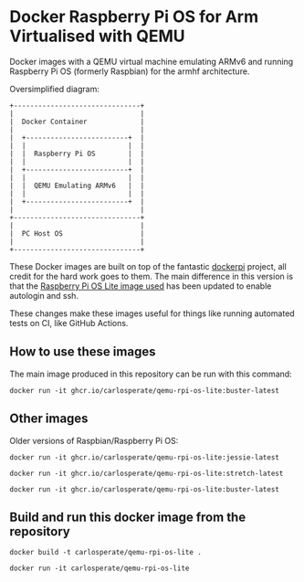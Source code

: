 # Docker Raspberry Pi OS for Arm Virtualised with QEMU

Docker images with a QEMU virtual machine emulating ARMv6 and running
Raspberry Pi OS (formerly Raspbian) for the armhf architecture.

Oversimplified diagram:

```
+-------------------------------+
|                               |
|  Docker Container             |
|                               |
|  +-------------------------+  |
|  |                         |  |
|  |  Raspberry Pi OS        |  |
|  |                         |  |
|  +-------------------------+  |
|  |                         |  |
|  |  QEMU Emulating ARMv6   |  |
|  |                         |  |
|  +-------------------------+  |
|                               |
+-------------------------------+
|                               |
|  PC Host OS                   |
|                               |
+-------------------------------+
```

These Docker images are built on top of the fantastic
[dockerpi](https://github.com/lukechilds/dockerpi) project, all credit for
the hard work goes to them. The main difference in this version is that the
[Raspberry Pi OS Lite image used](https://github.com/carlosperate/rpi-os-custom-image)
has been updated to enable autologin and ssh.

These changes make these images useful for things like running automated
tests on CI, like GitHub Actions.

## How to use these images

The main image produced in this repository can be run with this command:

```
docker run -it ghcr.io/carlosperate/qemu-rpi-os-lite:buster-latest
```

## Other images

Older versions of Raspbian/Raspberry Pi OS:

```
docker run -it ghcr.io/carlosperate/qemu-rpi-os-lite:jessie-latest
```

```
docker run -it ghcr.io/carlosperate/qemu-rpi-os-lite:stretch-latest
```

```
docker run -it ghcr.io/carlosperate/qemu-rpi-os-lite:buster-latest
```


## Build and run this docker image from the repository

```
docker build -t carlosperate/qemu-rpi-os-lite .
```

```
docker run -it carlosperate/qemu-rpi-os-lite
```
